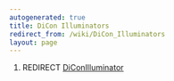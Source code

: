 ```yaml
---
autogenerated: true
title: DiCon Illuminators
redirect_from: /wiki/DiCon_Illuminators
layout: page
---
```


1.  REDIRECT [DiConIlluminator](DiConIlluminator)
